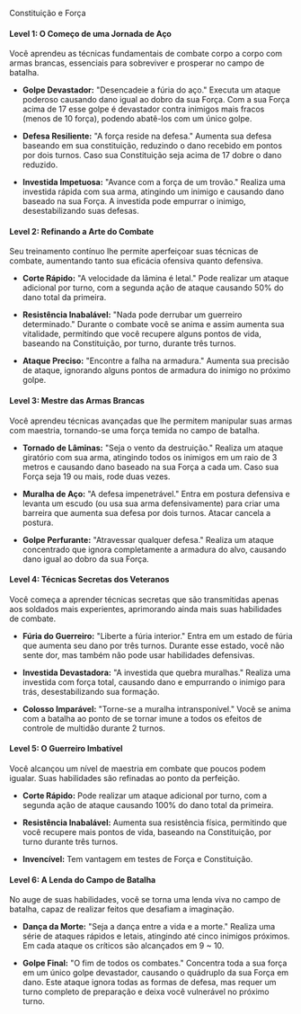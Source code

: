 Constituição e Força

#### Level 1: O Começo de uma Jornada de Aço

Você aprendeu as técnicas fundamentais de combate corpo a corpo com armas brancas, essenciais para sobreviver e prosperar no campo de batalha.

- **Golpe Devastador:** "Desencadeie a fúria do aço." Executa um ataque poderoso causando dano igual ao dobro da sua Força. Com a sua Força acima de 17 esse golpe é devastador contra inimigos mais fracos (menos de 10 força), podendo abatê-los com um único golpe.
    
- **Defesa Resiliente:** "A força reside na defesa." Aumenta sua defesa baseando em sua constituição, reduzindo o dano recebido em pontos por dois turnos. Caso sua Constituição seja acima de 17 dobre o dano reduzido.
    
- **Investida Impetuosa:** "Avance com a força de um trovão." Realiza uma investida rápida com sua arma, atingindo um inimigo e causando dano baseado na sua Força. A investida pode empurrar o inimigo, desestabilizando suas defesas.

#### Level 2: Refinando a Arte do Combate

Seu treinamento contínuo lhe permite aperfeiçoar suas técnicas de combate, aumentando tanto sua eficácia ofensiva quanto defensiva.

- **Corte Rápido:** "A velocidade da lâmina é letal." Pode realizar um ataque adicional por turno, com a segunda ação de ataque causando 50% do dano total da primeira.
    
- **Resistência Inabalável:** "Nada pode derrubar um guerreiro determinado." Durante o combate você se anima e assim aumenta sua vitalidade, permitindo que você recupere alguns pontos de vida, baseando na Constituição, por turno, durante três turnos.
    
- **Ataque Preciso:** "Encontre a falha na armadura." Aumenta sua precisão de ataque, ignorando alguns pontos de armadura do inimigo no próximo golpe.

#### Level 3: Mestre das Armas Brancas

Você aprendeu técnicas avançadas que lhe permitem manipular suas armas com maestria, tornando-se uma força temida no campo de batalha.

- **Tornado de Lâminas:** "Seja o vento da destruição." Realiza um ataque giratório com sua arma, atingindo todos os inimigos em um raio de 3 metros e causando dano baseado na sua Força a cada um. Caso sua Força seja 19 ou mais, rode duas vezes.
    
- **Muralha de Aço:** "A defesa impenetrável." Entra em postura defensiva e levanta um escudo (ou usa sua arma defensivamente) para criar uma barreira que aumenta sua defesa por dois turnos. Atacar cancela a postura.
    
- **Golpe Perfurante:** "Atravessar qualquer defesa." Realiza um ataque concentrado que ignora completamente a armadura do alvo, causando dano igual ao dobro da sua Força.

#### Level 4: Técnicas Secretas dos Veteranos

Você começa a aprender técnicas secretas que são transmitidas apenas aos soldados mais experientes, aprimorando ainda mais suas habilidades de combate.

- **Fúria do Guerreiro:** "Liberte a fúria interior." Entra em um estado de fúria que aumenta seu dano por três turnos. Durante esse estado, você não sente dor, mas também não pode usar habilidades defensivas.
    
- **Investida Devastadora:** "A investida que quebra muralhas." Realiza uma investida com força total, causando dano e empurrando o inimigo para trás, desestabilizando sua formação.
    
- **Colosso Imparável:** "Torne-se a muralha intransponível." Você se anima com a batalha ao ponto de se tornar imune a todos os efeitos de controle de multidão durante 2 turnos.

#### Level 5: O Guerreiro Imbatível

Você alcançou um nível de maestria em combate que poucos podem igualar. Suas habilidades são refinadas ao ponto da perfeição.

- **Corte Rápido:** Pode realizar um ataque adicional por turno, com a segunda ação de ataque causando 100% do dano total da primeira.
    
- **Resistência Inabalável:** Aumenta sua resistência física, permitindo que você recupere mais pontos de vida, baseando na Constituição, por turno durante três turnos. 
	
- **Invencível:** Tem vantagem em testes de Força e Constituição.

#### Level 6: A Lenda do Campo de Batalha

No auge de suas habilidades, você se torna uma lenda viva no campo de batalha, capaz de realizar feitos que desafiam a imaginação.

- **Dança da Morte:** "Seja a dança entre a vida e a morte." Realiza uma série de ataques rápidos e letais, atingindo até cinco inimigos próximos. Em cada ataque os críticos são alcançados em 9 ~ 10.
    
- **Golpe Final:** "O fim de todos os combates." Concentra toda a sua força em um único golpe devastador, causando o quádruplo da sua Força em dano. Este ataque ignora todas as formas de defesa, mas requer um turno completo de preparação e deixa você vulnerável no próximo turno.